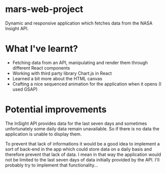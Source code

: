 # mars-web-project

Dynamic and responsive application which fetches data from the NASA Insight API.

# What I've learnt?

- Fetching data from an API, manipulating and render them through different React components
- Working with third party library Chart.js in React
- Learned a bit more about the HTML canvas
- Crafting a nice sequenced animation for the application when it opens (I used GSAP)

# Potential improvements

The InSight API provides data for the last seven days and sometimes unfortunately some daily data remain unavailable. So if there is no data the application is unable to display them.

To prevent that lack of informations it would be a good idea to implement a sort of back-end in the app which could store data on a daily basis and therefore prevent that lack of data. I mean in that way the application would not be limited to the last seven days of data initially provided by the API. I'll probably try to implement that functionality...
